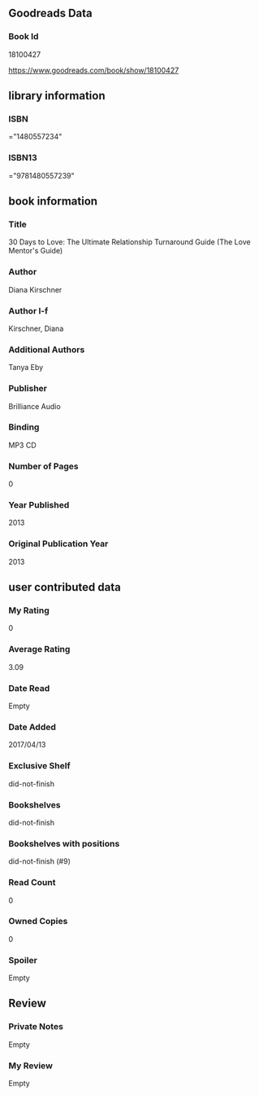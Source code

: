 <!-- This template shows how to bulk convert all columns of data into one markdown file -->
<!-- caveat: substitution key matches column headers from default export. You will get a KeyError if there's a mismatch -->

## Goodreads Data

### Book Id 

18100427

https://www.goodreads.com/book/show/18100427

## library information

### ISBN 
="1480557234"

### ISBN13 
="9781480557239"

## book information

### Title
30 Days to Love: The Ultimate Relationship Turnaround Guide (The Love Mentor's Guide)

### Author 
Diana Kirschner

### Author l-f 
Kirschner, Diana

### Additional Authors
Tanya Eby

### Publisher 
Brilliance Audio

### Binding
MP3 CD

### Number of Pages
0

### Year Published
2013

### Original Publication Year 
2013

## user contributed data

### My Rating
0

### Average Rating
3.09

### Date Read
Empty

### Date Added
2017/04/13

### Exclusive Shelf
did-not-finish

### Bookshelves
did-not-finish

### Bookshelves with positions
did-not-finish (#9)

### Read Count
0

### Owned Copies
0

### Spoiler 
Empty

## Review

### Private Notes
Empty

### My Review
Empty